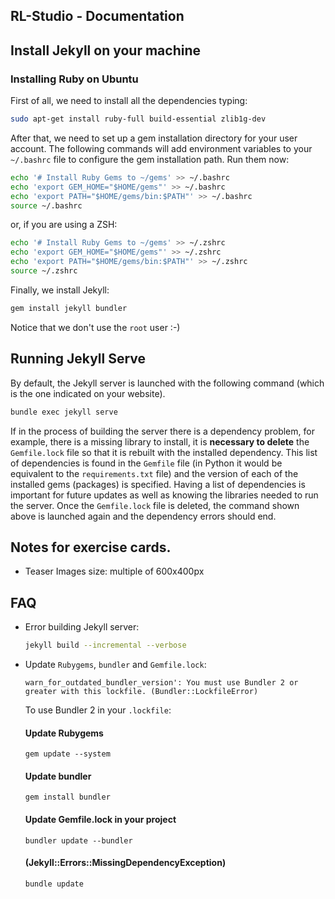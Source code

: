 ## RL-Studio - Documentation

## Install Jekyll on your machine

### Installing Ruby on Ubuntu

First of all, we need to install all the dependencies typing:

```bash
sudo apt-get install ruby-full build-essential zlib1g-dev
```

After that, we need to set up a gem installation directory for your user account. The following commands will add environment variables to your `~/.bashrc` file to configure the gem installation path. Run them now:

```bash
echo '# Install Ruby Gems to ~/gems' >> ~/.bashrc
echo 'export GEM_HOME="$HOME/gems"' >> ~/.bashrc
echo 'export PATH="$HOME/gems/bin:$PATH"' >> ~/.bashrc
source ~/.bashrc
```

or, if you are using a ZSH:

```bash
echo '# Install Ruby Gems to ~/gems' >> ~/.zshrc
echo 'export GEM_HOME="$HOME/gems"' >> ~/.zshrc
echo 'export PATH="$HOME/gems/bin:$PATH"' >> ~/.zshrc
source ~/.zshrc
```



Finally, we install Jekyll:

```bash
gem install jekyll bundler
```

Notice that we don't use the `root` user :-)

## Running Jekyll Serve

By default, the Jekyll server is launched with the following command (which is the one indicated on your website).

```bash
bundle exec jekyll serve
```

If in the process of building the server there is a dependency problem, for example, there is a missing library to install, it is **necessary to delete** the `Gemfile.lock` file so that it is rebuilt with the installed dependency. This list of dependencies is found in the `Gemfile` file (in Python it would be equivalent to the `requirements.txt` file) and the version of each of the installed gems (packages) is specified. Having a list of dependencies is important for future updates as well as knowing the libraries needed to run the server. Once the `Gemfile.lock` file is deleted, the command shown above is launched again and the dependency errors should end.

## Notes for exercise cards.

- Teaser Images size: multiple of 600x400px


## FAQ

- Error building Jekyll server: 

    ```bash
    jekyll build --incremental --verbose
    ```

- Update `Rubygems`, `bundler` and `Gemfile.lock`:

  ```
  warn_for_outdated_bundler_version': You must use Bundler 2 or greater with this lockfile. (Bundler::LockfileError)
  ```

  To use Bundler 2 in your `.lockfile`:

  #### Update Rubygems

  ```
  gem update --system
  ```

  #### Update bundler

  ```
  gem install bundler
  ```

  #### Update Gemfile.lock in your project

  ```
  bundler update --bundler
  ```
  
  #### (Jekyll::Errors::MissingDependencyException)
  
  ```bash
  bundle update
  ```
  
  